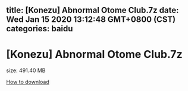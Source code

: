 
title: [Konezu] Abnormal Otome Club.7z
date: Wed Jan 15 2020 13:12:48 GMT+0800 (CST)    
categories: baidu
---

# [Konezu] Abnormal Otome Club.7z
size: 491.40 MB
 
 

[How to download](https://bpcam.bemobtrk.com/go/2ceec3aa-1ca2-46d6-b9ff-aaa5c184517c?jno=379)